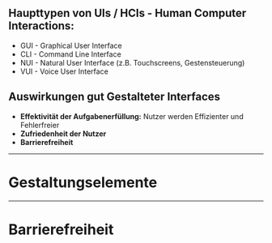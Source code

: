 ## Haupttypen von UIs / HCIs - Human Computer Interactions:
- GUI - Graphical User Interface
- CLI - Command Line Interface
- NUI - Natural User Interface (z.B. Touchscreens, Gestensteuerung)
- VUI - Voice User Interface

## Auswirkungen gut Gestalteter Interfaces
- **Effektivität der Aufgabenerfüllung:** Nutzer werden Effizienter und Fehlerfreier
- **Zufriedenheit der Nutzer**
- **Barrierefreiheit** 

---
# Gestaltungselemente


---
# Barrierefreiheit
